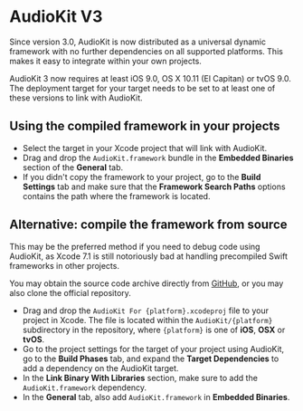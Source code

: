 # AudioKit V3

Since version 3.0, AudioKit is now distributed as a universal dynamic framework with no further dependencies on all supported platforms. This makes it easy to integrate within your own projects.

AudioKit 3 now requires at least iOS 9.0, OS X 10.11 (El Capitan) or tvOS 9.0. The deployment target for your target needs to be set to at least one of these versions to link with AudioKit. 

## Using the compiled framework in your projects

* Select the target in your Xcode project that will link with AudioKit.
* Drag and drop the `AudioKit.framework` bundle in the **Embedded Binaries** section of the **General** tab.
* If you didn't copy the framework to your project, go to the **Build Settings** tab and make sure that the **Framework Search Paths** options contains the path where the framework is located.

## Alternative: compile the framework from source

This may be the preferred method if you need to debug code using AudioKit, as Xcode 7.1 is still notoriously bad at handling precompiled Swift frameworks in other projects.

You may obtain the source code archive directly from [GitHub](http://github.com/AudioKit/AudioKit), or you may also clone the official repository.

* Drag and drop the `AudioKit For {platform}.xcodeproj` file to your project in Xcode. The file is located within the `AudioKit/{platform}` subdirectory in the repository, where `{platform}` is one of **iOS**, **OSX** or **tvOS**.
* Go to the project settings for the target of your project using AudioKit, go to the **Build Phases** tab, and expand the **Target Dependencies** to add a dependency on the AudioKit target.
* In the **Link Binary With Libraries** section, make sure to add the `AudioKit.framework` dependency.
* In the **General** tab, also add `AudioKit.framework` in **Embedded Binaries**.

